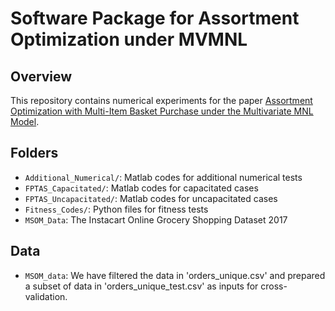 # Software Package for Assortment Optimization under MVMNL

## Overview

This repository contains numerical experiments for the paper 
[Assortment Optimization with Multi-Item Basket Purchase under the Multivariate MNL Model](https://papers.ssrn.com/sol3/papers.cfm?abstract_id=3818886).

## Folders
- `Additional_Numerical/`: Matlab codes for additional numerical tests
- `FPTAS_Capacitated/`: Matlab codes for capacitated cases
- `FPTAS_Uncapacitated/`: Matlab codes for uncapacitated cases
- `Fitness_Codes/`: Python files for fitness tests
- `MSOM_Data`: The Instacart Online Grocery Shopping Dataset 2017



## Data
- `MSOM_data`: We have filtered the data in 'orders_unique.csv' and prepared a subset of data in 'orders_unique_test.csv' as inputs for cross-validation.
